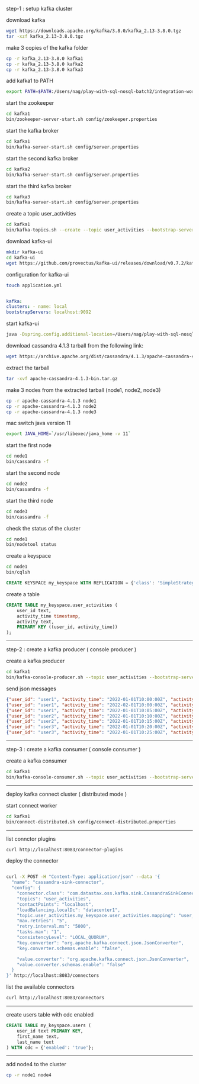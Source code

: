 step-1 : setup kafka cluster

download kafka

```bash
wget https://downloads.apache.org/kafka/3.8.0/kafka_2.13-3.8.0.tgz
tar -xzf kafka_2.13-3.8.0.tgz
```

make 3 copies of the kafka folder

```bash
cp -r kafka_2.13-3.8.0 kafka1
cp -r kafka_2.13-3.8.0 kafka2
cp -r kafka_2.13-3.8.0 kafka3
```

add kafka1 to PATH

```bash
export PATH=$PATH:/Users/nag/play-with-sql-nosql-batch2/integration-workshop/kafka1/bin
```

start the zookeeper

```bash
cd kafka1
bin/zookeeper-server-start.sh config/zookeeper.properties
```

start the kafka broker

```bash
cd kafka1
bin/kafka-server-start.sh config/server.properties
```

start the second kafka broker

```bash
cd kafka2
bin/kafka-server-start.sh config/server.properties
```

start the third kafka broker

```bash
cd kafka3
bin/kafka-server-start.sh config/server.properties
```

create a topic user_activities

```bash
cd kafka1
bin/kafka-topics.sh --create --topic user_activities --bootstrap-server localhost:9092 --partitions 3 --replication-factor 3
```

download kafka-ui

```bash
mkdir kafka-ui
cd kafka-ui
wget https://github.com/provectus/kafka-ui/releases/download/v0.7.2/kafka-ui-api-v0.7.2.jar
```

configuration for kafka-ui

```bash
touch application.yml
```

```yaml

kafka:
clusters: - name: local
bootstrapServers: localhost:9092

```

start kafka-ui

```bash
java -Dspring.config.additional-location=/Users/nag/play-with-sql-nosql-batch2/integration-workshop/kafka-ui/application.yml --add-opens java.rmi/javax.rmi.ssl=ALL-UNNAMED -jar /Users/nag/play-with-sql-nosql-batch2/integration-workshop/kafka-ui/kafka-ui-api-v0.7.2.jar
```

download cassandra 4.1.3 tarball from the following link:

```bash
wget https://archive.apache.org/dist/cassandra/4.1.3/apache-cassandra-4.1.3-bin.tar.gz
```

extract the tarball

```bash
tar -xvf apache-cassandra-4.1.3-bin.tar.gz
```

make 3 nodes from the extracted tarball (node1, node2, node3)

```bash
cp -r apache-cassandra-4.1.3 node1
cp -r apache-cassandra-4.1.3 node2
cp -r apache-cassandra-4.1.3 node3
```

mac switch java version 11

```bash
export JAVA_HOME=`/usr/libexec/java_home -v 11`
```

start the first node

```bash
cd node1
bin/cassandra -f
```

start the second node

```bash
cd node2
bin/cassandra -f
```

start the third node

```bash
cd node3
bin/cassandra -f
```

check the status of the cluster

```bash
cd node1
bin/nodetool status
```

create a keyspace

```bash
cd node1
bin/cqlsh
```

```sql
CREATE KEYSPACE my_keyspace WITH REPLICATION = {'class': 'SimpleStrategy', 'replication_factor': 3};
```

create a table

```sql
CREATE TABLE my_keyspace.user_activities (
    user_id text,
    activity_time timestamp,
    activity text,
    PRIMARY KEY ((user_id, activity_time))
);
```

---

step-2 : create a kafka producer ( console producer )

create a kafka producer

```bash
cd kafka1
bin/kafka-console-producer.sh --topic user_activities --bootstrap-server localhost:9092
```

send json messages

```json
{"user_id": "user1", "activity_time": "2022-01-01T10:00:00Z", "activity": "login"}
{"user_id": "user1", "activity_time": "2022-02-01T10:00:00Z", "activity": "login"}
{"user_id": "user1", "activity_time": "2022-01-01T10:05:00Z", "activity": "logout"}
{"user_id": "user2", "activity_time": "2022-01-01T10:10:00Z", "activity": "login"}
{"user_id": "user2", "activity_time": "2022-01-01T10:15:00Z", "activity": "logout"}
{"user_id": "user3", "activity_time": "2022-01-01T10:20:00Z", "activity": "login"}
{"user_id": "user3", "activity_time": "2022-01-01T10:25:00Z", "activity": "logout"}
```

---

step-3 : create a kafka consumer ( console consumer )

create a kafka consumer

```bash
cd kafka1
bin/kafka-console-consumer.sh --topic user_activities --bootstrap-server localhost:9092 --from-beginning
```

---

deploy kafka connect cluster ( distributed mode )

start connect worker

```bash
cd kafka1
bin/connect-distributed.sh config/connect-distributed.properties
```

---

list connctor plugins

```bash
curl http://localhost:8083/connector-plugins
```

deploy the connector

```bash

curl -X POST -H "Content-Type: application/json" --data '{
  "name": "cassandra-sink-connector",
  "config": {
    "connector.class": "com.datastax.oss.kafka.sink.CassandraSinkConnector",
    "topics": "user_activities",
    "contactPoints": "localhost",
    "loadBalancing.localDc": "datacenter1",
    "topic.user_activities.my_keyspace.user_activities.mapping": "user_id=value.user_id, activity_time=value.activity_time, activity=value.activity",
    "max.retries": "5",
    "retry.interval.ms": "5000",
    "tasks.max": "1",
    "consistencyLevel": "LOCAL_QUORUM",
    "key.converter": "org.apache.kafka.connect.json.JsonConverter",
    "key.converter.schemas.enable": "false",

    "value.converter": "org.apache.kafka.connect.json.JsonConverter",
    "value.converter.schemas.enable": "false"
  }
}' http://localhost:8083/connectors

```

list the available connectors

```bash
curl http://localhost:8083/connectors
```

---

create users table with cdc enabled

```sql
CREATE TABLE my_keyspace.users (
    user_id text PRIMARY KEY,
    first_name text,
    last_name text
) WITH cdc = {'enabled': 'true'};
```

---

add node4 to the cluster

```bash
cp -r node1 node4
```
